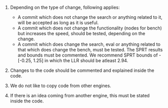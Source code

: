 
1. Depending on the type of change, following applies:
   - A commit which does not change the search or anything related to it, will be accepted as long as it is useful.
   - A commit which does not change the functionality (nodes for bench) but increases the speed, should be tested, depending on the change.
   - A commit which does change the search, eval or anything related to that which does change the bench, must be tested. The SPRT results and bounds must be commented. We recommend SPRT bounds of -[-0.25, 1.25] in which the LLR should be atleast 2.94.
   
 
2. Changes to the code should be commented and explained inside the code.
3. We do not like to copy code from other engines.
4. If there is an idea coming from another engine, this must be stated inside the code.

